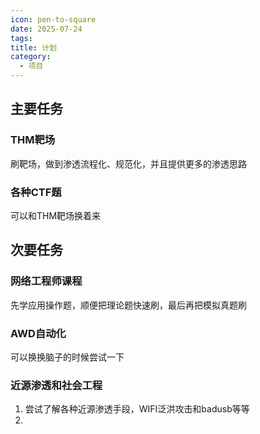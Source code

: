 ```yaml
---
icon: pen-to-square
date: 2025-07-24
tags: 
title: 计划
category:
  - 项目
---
```

## 主要任务
### THM靶场
刷靶场，做到渗透流程化、规范化，并且提供更多的渗透思路

### 各种CTF题
可以和THM靶场换着来

## 次要任务
### 网络工程师课程
先学应用操作题，顺便把理论题快速刷，最后再把模拟真题刷

### AWD自动化
可以换换脑子的时候尝试一下

### 近源渗透和社会工程
1. 尝试了解各种近源渗透手段，WIFI泛洪攻击和badusb等等
2. 

